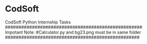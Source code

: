 # CodSoft
CodSoft Python Internship Tasks
###################################################
Impotant Note:
#Calculator.py and bg23.png must be in same folder
##################################################
